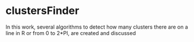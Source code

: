 # clustersFinder
In this work, several algorithms to detect how many clusters there are on a line in R or from 0 to 2*PI, are created and discussed
